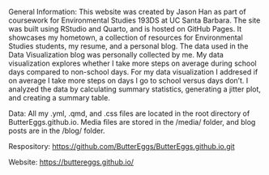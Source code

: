 General Information: 
This website was created by Jason Han as part of coursework for Environmental Studies 193DS at UC Santa Barbara.
The site was built using RStudio and Quarto, and is hosted on GitHub Pages.
It showcases my hometown, a collection of resources for Environmental Studies students, my resume, and a personal blog.
The data used in the Data Visualization blog was personally collected by me.
My data visualization explores whether I take more steps on average during school days compared to non-school days.
For my data visualization I addresed if on average I take more steps on days I go to school versus days don’t.
I analyzed the data by calculating summary statistics, generating a jitter plot, and creating a summary table.

Data:
All my .yml, .qmd, and .css files are located in the root directory of ButterEggs.github.io. Media files are stored in the /media/ folder, and blog posts are in the /blog/ folder.

Respository: 
https://github.com/ButterEggs/ButterEggs.github.io.git

Website:
https://buttereggs.github.io/
